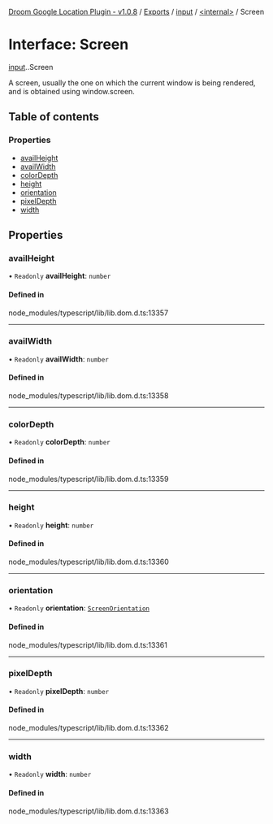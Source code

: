 [Droom Google Location Plugin - v1.0.8](../README.md) / [Exports](../modules.md) / [input](../modules/input.md) / [<internal\>](../modules/input._internal_.md) / Screen

# Interface: Screen

[input](../modules/input.md).[<internal>](../modules/input._internal_.md).Screen

A screen, usually the one on which the current window is being rendered, and is obtained using window.screen.

## Table of contents

### Properties

- [availHeight](input._internal_.Screen.md#availheight)
- [availWidth](input._internal_.Screen.md#availwidth)
- [colorDepth](input._internal_.Screen.md#colordepth)
- [height](input._internal_.Screen.md#height)
- [orientation](input._internal_.Screen.md#orientation)
- [pixelDepth](input._internal_.Screen.md#pixeldepth)
- [width](input._internal_.Screen.md#width)

## Properties

### availHeight

• `Readonly` **availHeight**: `number`

#### Defined in

node_modules/typescript/lib/lib.dom.d.ts:13357

___

### availWidth

• `Readonly` **availWidth**: `number`

#### Defined in

node_modules/typescript/lib/lib.dom.d.ts:13358

___

### colorDepth

• `Readonly` **colorDepth**: `number`

#### Defined in

node_modules/typescript/lib/lib.dom.d.ts:13359

___

### height

• `Readonly` **height**: `number`

#### Defined in

node_modules/typescript/lib/lib.dom.d.ts:13360

___

### orientation

• `Readonly` **orientation**: [`ScreenOrientation`](../modules/input._internal_.md#screenorientation)

#### Defined in

node_modules/typescript/lib/lib.dom.d.ts:13361

___

### pixelDepth

• `Readonly` **pixelDepth**: `number`

#### Defined in

node_modules/typescript/lib/lib.dom.d.ts:13362

___

### width

• `Readonly` **width**: `number`

#### Defined in

node_modules/typescript/lib/lib.dom.d.ts:13363
